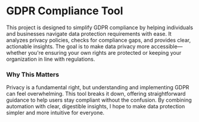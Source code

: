 # GDPR Compliance Tool
This project is designed to simplify GDPR compliance by helping individuals and businesses navigate data protection requirements with ease. It analyzes privacy policies, checks for compliance gaps, and provides clear, actionable insights. The goal is to make data privacy more accessible—whether you're ensuring your own rights are protected or keeping your organization in line with regulations.

### Why This Matters
Privacy is a fundamental right, but understanding and implementing GDPR can feel overwhelming. This tool breaks it down, offering straightforward guidance to help users stay compliant without the confusion. By combining automation with clear, digestible insights, I hope to make data protection simpler and more intuitive for everyone.

